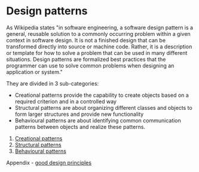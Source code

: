 # Design patterns

As Wikipedia states "in software engineering, a software design pattern is a general, reusable solution to a commonly occurring problem within a given context in software design. It is not a finished design that can be transformed directly into source or machine code. Rather, it is a description or template for how to solve a problem that can be used in many different situations. Design patterns are formalized best practices that the programmer can use to solve common problems when designing an application or system."

They are divided in 3 sub-categories: 
* Creational patterns provide the capability to create objects based on a required criterion and in a controlled way 
* Structural patterns are about organizing different classes and objects to form larger structures and provide new functionality
* Behavioural patterns are about identifying common communication patterns between objects and realize these patterns.

<a name="index"></a>
1. [Creational patterns](creational.md)
2. [Structural patterns](structural.md)
3. [Behavioural patterns](behavioural.md)

Appendix - [good design principles](design_principles.md)